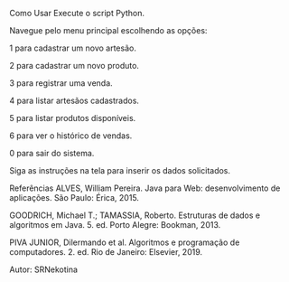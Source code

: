 

Como Usar
Execute o script Python.

Navegue pelo menu principal escolhendo as opções:

1 para cadastrar um novo artesão.

2 para cadastrar um novo produto.

3 para registrar uma venda.

4 para listar artesãos cadastrados.

5 para listar produtos disponíveis.

6 para ver o histórico de vendas.

0 para sair do sistema.

Siga as instruções na tela para inserir os dados solicitados.

Referências
ALVES, William Pereira. Java para Web: desenvolvimento de aplicações. São Paulo: Érica, 2015.

GOODRICH, Michael T.; TAMASSIA, Roberto. Estruturas de dados e algoritmos em Java. 5. ed. Porto Alegre: Bookman, 2013.

PIVA JUNIOR, Dilermando et al. Algoritmos e programação de computadores. 2. ed. Rio de Janeiro: Elsevier, 2019.

Autor: SRNekotina
